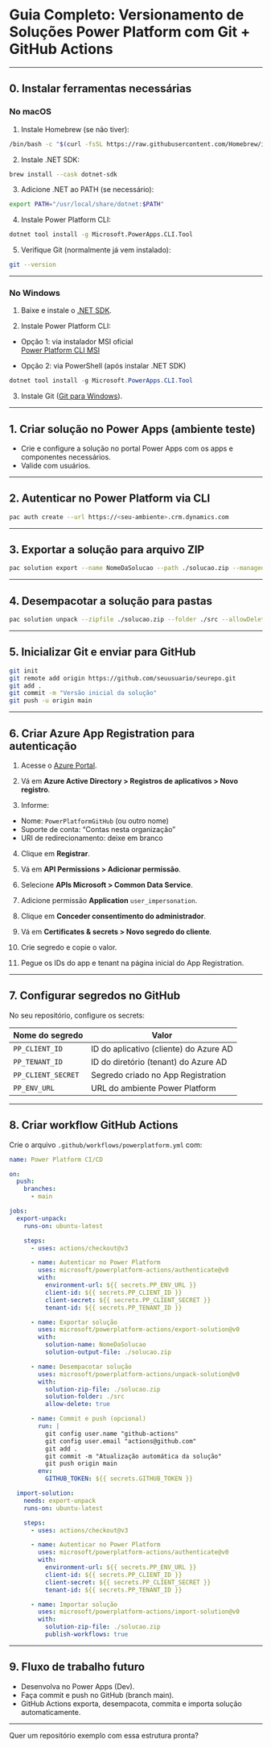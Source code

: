 
# Guia Completo: Versionamento de Soluções Power Platform com Git + GitHub Actions

---

## 0. Instalar ferramentas necessárias

### No macOS

1. Instale Homebrew (se não tiver):
```bash
/bin/bash -c "$(curl -fsSL https://raw.githubusercontent.com/Homebrew/install/HEAD/install.sh)"
```

2. Instale .NET SDK:
```bash
brew install --cask dotnet-sdk
```

3. Adicione .NET ao PATH (se necessário):
```bash
export PATH="/usr/local/share/dotnet:$PATH"
```

4. Instale Power Platform CLI:
```bash
dotnet tool install -g Microsoft.PowerApps.CLI.Tool
```

5. Verifique Git (normalmente já vem instalado):
```bash
git --version
```

---

### No Windows

1. Baixe e instale o [.NET SDK](https://dotnet.microsoft.com/en-us/download).

2. Instale Power Platform CLI:  
- Opção 1: via instalador MSI oficial  
[Power Platform CLI MSI](https://aka.ms/PowerAppsCLI)  

- Opção 2: via PowerShell (após instalar .NET SDK)  
```powershell
dotnet tool install -g Microsoft.PowerApps.CLI.Tool
```

3. Instale Git ([Git para Windows](https://git-scm.com/download/win)).

---

## 1. Criar solução no Power Apps (ambiente teste)

- Crie e configure a solução no portal Power Apps com os apps e componentes necessários.
- Valide com usuários.

---

## 2. Autenticar no Power Platform via CLI

```bash
pac auth create --url https://<seu-ambiente>.crm.dynamics.com
```

---

## 3. Exportar a solução para arquivo ZIP

```bash
pac solution export --name NomeDaSolucao --path ./solucao.zip --managed false
```

---

## 4. Desempacotar a solução para pastas

```bash
pac solution unpack --zipfile ./solucao.zip --folder ./src --allowDelete true
```

---

## 5. Inicializar Git e enviar para GitHub

```bash
git init
git remote add origin https://github.com/seuusuario/seurepo.git
git add .
git commit -m "Versão inicial da solução"
git push -u origin main
```

---

## 6. Criar Azure App Registration para autenticação

1. Acesse o [Azure Portal](https://portal.azure.com).

2. Vá em **Azure Active Directory > Registros de aplicativos > Novo registro**.

3. Informe:  
- Nome: `PowerPlatformGitHub` (ou outro nome)  
- Suporte de conta: “Contas nesta organização”  
- URI de redirecionamento: deixe em branco

4. Clique em **Registrar**.

5. Vá em **API Permissions > Adicionar permissão**.

6. Selecione **APIs Microsoft > Common Data Service**.

7. Adicione permissão **Application** `user_impersonation`.

8. Clique em **Conceder consentimento do administrador**.

9. Vá em **Certificates & secrets > Novo segredo do cliente**.

10. Crie segredo e copie o valor.

11. Pegue os IDs do app e tenant na página inicial do App Registration.

---

## 7. Configurar segredos no GitHub

No seu repositório, configure os secrets:

| Nome do segredo   | Valor                                   |
|-------------------|----------------------------------------|
| `PP_CLIENT_ID`    | ID do aplicativo (cliente) do Azure AD |
| `PP_TENANT_ID`    | ID do diretório (tenant) do Azure AD   |
| `PP_CLIENT_SECRET`| Segredo criado no App Registration      |
| `PP_ENV_URL`      | URL do ambiente Power Platform          |

---

## 8. Criar workflow GitHub Actions

Crie o arquivo `.github/workflows/powerplatform.yml` com:

```yaml
name: Power Platform CI/CD

on:
  push:
    branches:
      - main

jobs:
  export-unpack:
    runs-on: ubuntu-latest

    steps:
      - uses: actions/checkout@v3

      - name: Autenticar no Power Platform
        uses: microsoft/powerplatform-actions/authenticate@v0
        with:
          environment-url: ${{ secrets.PP_ENV_URL }}
          client-id: ${{ secrets.PP_CLIENT_ID }}
          client-secret: ${{ secrets.PP_CLIENT_SECRET }}
          tenant-id: ${{ secrets.PP_TENANT_ID }}

      - name: Exportar solução
        uses: microsoft/powerplatform-actions/export-solution@v0
        with:
          solution-name: NomeDaSolucao
          solution-output-file: ./solucao.zip

      - name: Desempacotar solução
        uses: microsoft/powerplatform-actions/unpack-solution@v0
        with:
          solution-zip-file: ./solucao.zip
          solution-folder: ./src
          allow-delete: true

      - name: Commit e push (opcional)
        run: |
          git config user.name "github-actions"
          git config user.email "actions@github.com"
          git add .
          git commit -m "Atualização automática da solução"
          git push origin main
        env:
          GITHUB_TOKEN: ${{ secrets.GITHUB_TOKEN }}

  import-solution:
    needs: export-unpack
    runs-on: ubuntu-latest

    steps:
      - uses: actions/checkout@v3

      - name: Autenticar no Power Platform
        uses: microsoft/powerplatform-actions/authenticate@v0
        with:
          environment-url: ${{ secrets.PP_ENV_URL }}
          client-id: ${{ secrets.PP_CLIENT_ID }}
          client-secret: ${{ secrets.PP_CLIENT_SECRET }}
          tenant-id: ${{ secrets.PP_TENANT_ID }}

      - name: Importar solução
        uses: microsoft/powerplatform-actions/import-solution@v0
        with:
          solution-zip-file: ./solucao.zip
          publish-workflows: true
```

---

## 9. Fluxo de trabalho futuro

- Desenvolva no Power Apps (Dev).  
- Faça commit e push no GitHub (branch main).  
- GitHub Actions exporta, desempacota, commita e importa solução automaticamente.

---

Quer um repositório exemplo com essa estrutura pronta?

